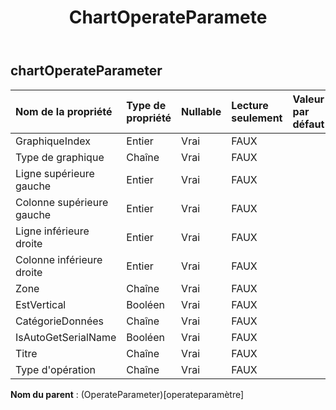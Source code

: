 ﻿---
title: ChartOperateParamete
second_title: Aspose.Cells Cloud Documen
type: docs
url: /fr/specification/model/chartoperateparameter/
description: "Aspose.Cells Spécification du modèle cloud : ChartOperateParameter. Gérez sans effort Excel et d'autres feuilles de calcul avec des fonctionnalités telles que l'ouverture, la génération, l'édition, le fractionnement, la fusion, la comparaison et la conversion."
weight: 50
---
## **chartOperateParameter**

 

| Nom de la propriété| Type de propriété| Nullable| Lecture seulement| Valeur par défaut| Description|
|:- |:- |:- |:- |:- |:- |
| GraphiqueIndex| Entier| Vrai| FAUX|||
| Type de graphique| Chaîne| Vrai| FAUX|||
| Ligne supérieure gauche| Entier| Vrai| FAUX|||
| Colonne supérieure gauche| Entier| Vrai| FAUX|||
| Ligne inférieure droite| Entier| Vrai| FAUX|||
| Colonne inférieure droite| Entier| Vrai| FAUX|||
| Zone| Chaîne| Vrai| FAUX|||
| EstVertical| Booléen| Vrai| FAUX|||
| CatégorieDonnées| Chaîne| Vrai| FAUX|||
| IsAutoGetSerialName| Booléen| Vrai| FAUX|||
| Titre| Chaîne| Vrai| FAUX|||
| Type d'opération| Chaîne| Vrai| FAUX|||

**Nom du parent** : (OperateParameter)[operateparamètre]